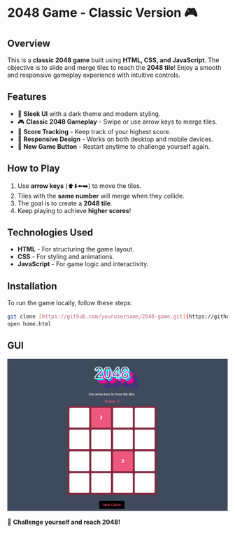 # 2048 Game - Classic Version 🎮

## Overview

This is a **classic 2048 game** built using **HTML, CSS, and JavaScript**. The objective is to slide and merge tiles to reach the **2048 tile**! Enjoy a smooth and responsive gameplay experience with intuitive controls.

## Features

- 🎨 **Sleek UI** with a dark theme and modern styling.
- 🎮 **Classic 2048 Gameplay** - Swipe or use arrow keys to merge tiles.
- 🔢 **Score Tracking** - Keep track of your highest score.
- 📱 **Responsive Design** - Works on both desktop and mobile devices.
- 💾 **New Game Button** - Restart anytime to challenge yourself again.

## How to Play

1. Use **arrow keys** (⬆️⬇️⬅️➡️) to move the tiles.
2. Tiles with the **same number** will merge when they collide.
3. The goal is to create a **2048 tile**.
4. Keep playing to achieve **higher scores**!

## Technologies Used

- **HTML** - For structuring the game layout.
- **CSS** - For styling and animations.
- **JavaScript** - For game logic and interactivity.

## Installation

To run the game locally, follow these steps:

```bash
git clone [https://github.com/yourusername/2048-game.git](https://github.com/EnjyRamadan/2048.git)
open home.html
```

## GUI

![Game Screenshot](game-screenshot.png)


🚀 **Challenge yourself and reach 2048!**

